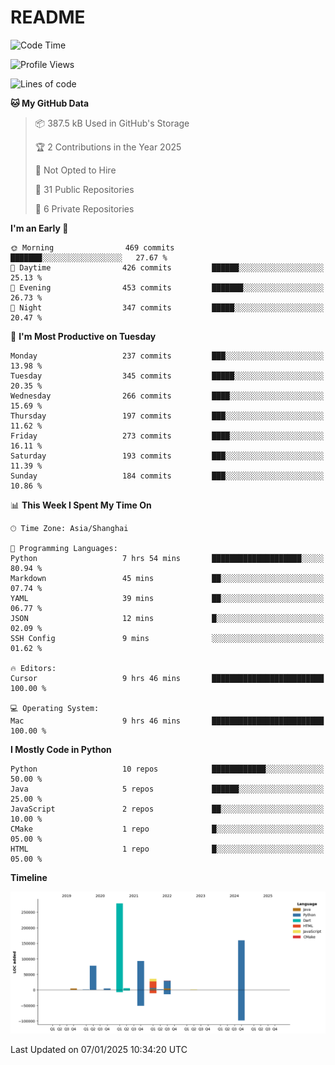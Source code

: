 # README

<!--START_SECTION:waka-->
![Code Time](http://img.shields.io/badge/Code%20Time-1%2C149%20hrs%2057%20mins-blue)

![Profile Views](http://img.shields.io/badge/Profile%20Views-0-blue)

![Lines of code](https://img.shields.io/badge/From%20Hello%20World%20I%27ve%20Written-690.5%20thousand%20lines%20of%20code-blue)

**🐱 My GitHub Data** 

> 📦 387.5 kB Used in GitHub's Storage 
 > 
> 🏆 2 Contributions in the Year 2025
 > 
> 🚫 Not Opted to Hire
 > 
> 📜 31 Public Repositories 
 > 
> 🔑 6 Private Repositories 
 > 
**I'm an Early 🐤** 

```text
🌞 Morning                469 commits         ███████░░░░░░░░░░░░░░░░░░   27.67 % 
🌆 Daytime                426 commits         ██████░░░░░░░░░░░░░░░░░░░   25.13 % 
🌃 Evening                453 commits         ███████░░░░░░░░░░░░░░░░░░   26.73 % 
🌙 Night                  347 commits         █████░░░░░░░░░░░░░░░░░░░░   20.47 % 
```
📅 **I'm Most Productive on Tuesday** 

```text
Monday                   237 commits         ███░░░░░░░░░░░░░░░░░░░░░░   13.98 % 
Tuesday                  345 commits         █████░░░░░░░░░░░░░░░░░░░░   20.35 % 
Wednesday                266 commits         ████░░░░░░░░░░░░░░░░░░░░░   15.69 % 
Thursday                 197 commits         ███░░░░░░░░░░░░░░░░░░░░░░   11.62 % 
Friday                   273 commits         ████░░░░░░░░░░░░░░░░░░░░░   16.11 % 
Saturday                 193 commits         ███░░░░░░░░░░░░░░░░░░░░░░   11.39 % 
Sunday                   184 commits         ███░░░░░░░░░░░░░░░░░░░░░░   10.86 % 
```


📊 **This Week I Spent My Time On** 

```text
🕑︎ Time Zone: Asia/Shanghai

💬 Programming Languages: 
Python                   7 hrs 54 mins       ████████████████████░░░░░   80.94 % 
Markdown                 45 mins             ██░░░░░░░░░░░░░░░░░░░░░░░   07.74 % 
YAML                     39 mins             ██░░░░░░░░░░░░░░░░░░░░░░░   06.77 % 
JSON                     12 mins             █░░░░░░░░░░░░░░░░░░░░░░░░   02.09 % 
SSH Config               9 mins              ░░░░░░░░░░░░░░░░░░░░░░░░░   01.62 % 

🔥 Editors: 
Cursor                   9 hrs 46 mins       █████████████████████████   100.00 % 

💻 Operating System: 
Mac                      9 hrs 46 mins       █████████████████████████   100.00 % 
```

**I Mostly Code in Python** 

```text
Python                   10 repos            ████████████░░░░░░░░░░░░░   50.00 % 
Java                     5 repos             ██████░░░░░░░░░░░░░░░░░░░   25.00 % 
JavaScript               2 repos             ██░░░░░░░░░░░░░░░░░░░░░░░   10.00 % 
CMake                    1 repo              █░░░░░░░░░░░░░░░░░░░░░░░░   05.00 % 
HTML                     1 repo              █░░░░░░░░░░░░░░░░░░░░░░░░   05.00 % 
```



**Timeline**

![Lines of Code chart](https://raw.githubusercontent.com/XeonHis/XeonHis/main/assets/bar_graph.png)


 Last Updated on 07/01/2025 10:34:20 UTC
<!--END_SECTION:waka-->
